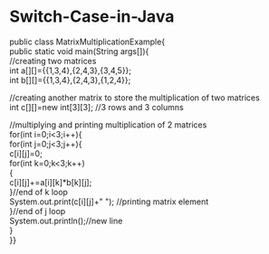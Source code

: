 # Switch-Case-in-Java

public class MatrixMultiplicationExample{  
public static void main(String args[]){  
//creating two matrices    
int a[][]={{1,3,4},{2,4,3},{3,4,5}};    
int b[][]={{1,3,4},{2,4,3},{1,2,4}};    
    
//creating another matrix to store the multiplication of two matrices    
int c[][]=new int[3][3];  //3 rows and 3 columns  
    
//multiplying and printing multiplication of 2 matrices    
for(int i=0;i<3;i++){    
for(int j=0;j<3;j++){    
c[i][j]=0;      
for(int k=0;k<3;k++)      
{      
c[i][j]+=a[i][k]*b[k][j];      
}//end of k loop  
System.out.print(c[i][j]+" ");  //printing matrix element  
}//end of j loop  
System.out.println();//new line    
}    
}}
